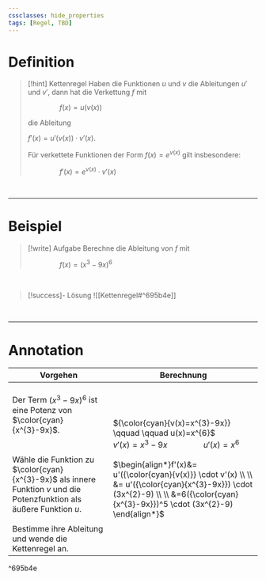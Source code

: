 ```yaml
---
cssclasses: hide_properties
tags: [Regel, TBD]
---
```


# Definition

>[!hint] Kettenregel
>Haben die Funktionen $u$ und $v$ die Ableitungen $u'$ und $v'$, dann hat die Verkettung $f$ mit 
>
>$\qquad \qquad f(x)=u(v(x))$ 
>
>die Ableitung 
>
>$f'(x)=u'(v(x))\cdot v'(x)$.
>
>Für verkettete Funktionen der Form $f(x)=e^{v(x)}$ gilt insbesondere:
>
>$\qquad \qquad f'(x)=e^{v(x)}\cdot v'(x)$

<br>

___
# Beispiel

>[!write] Aufgabe
>Berechne die Ableitung von $f$ mit 
>
>$\qquad \qquad f(x)=(x^{3}-9x)^{6}$ 

<br>

>[!success]- Lösung
>![[Kettenregel#^695b4e]]

<br>

___
# Annotation

| Vorgehen | Berechnung |
| --- | --- |
| <br>Der Term $(x^3-9x)^6$ ist eine Potenz von $\color{cyan}{x^{3}-9x}$.<br><br><br>Wähle die Funktion zu $\color{cyan}{x^{3}-9x}$ als innere Funktion $v$ und die Potenzfunktion als äußere Funktion $u$.<br><br>Bestimme ihre Ableitung und wende die Kettenregel an. | <br>${\color{cyan}{v(x)=x^{3}-9x}} \qquad \qquad u(x)=x^{6}$<br>$v'(x)=x^{3}-9x \qquad \qquad u'(x)=x^{6}$<br><br>$\begin{align*}f'(x)&= u'({\color{cyan}{v(x)}} \cdot v'(x) \\ \\ &= u'({\color{cyan}{x^{3}-9x}}) \cdot (3x^{2}-9) \\ \\ &=6({\color{cyan}{x^{3}-9x}})^5 \cdot (3x^{2}-9) \end{align*}$<br>$\quad$ |

^695b4e

